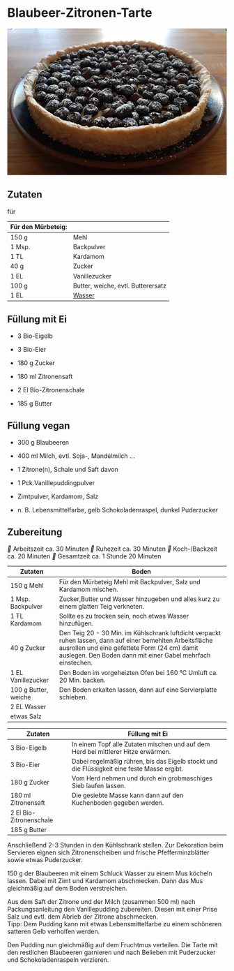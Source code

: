 # Blaubeer-Zitronen-Tarte

![](../_bilder/BlaubeerZitronenTarte.jpg)

## Zutaten

für

| Für den Mürbeteig: |                                                                                                                       |
| ------------------ | --------------------------------------------------------------------------------------------------------------------- |
| 150 g              | Mehl                                                                                                                  |
| 1 Msp.             | Backpulver                                                                                                            |
| 1 TL               | Kardamom                                                                                                              |
| 40 g               | Zucker                                                                                                                |
| 1 EL               | Vanillezucker                                                                                                         |
| 100 g              | Butter, weiche, evtl. Butterersatz                                                                                    |
| 1 EL               | [Wasser](https://www.chefkoch.de/magazin/artikel/752,0/Chefkoch/Wasser-alles-ueber-Mineralwasser-Trinkwasser-Co.html) |

## Füllung mit Ei

- 3 Bio-Eigelb

- 3 Bio-Eier

- 180 g Zucker

- 180 ml Zitronensaft

- 2 El Bio-Zitronenschale

- 185 g Butter

## Füllung vegan

- 300 g Blaubeeren

- 400 ml Milch, evtl. Soja-, Mandelmilch ...

- 1 Zitrone(n), Schale und Saft davon

- 1 Pck.Vanillepuddingpulver  

- Zimtpulver, Kardamom, Salz

- n. B. Lebensmittelfarbe, gelb Schokoladenraspel, dunkel Puderzucker

## Zubereitung

** Arbeitszeit ca. 30 Minuten ** Ruhezeit ca. 30 Minuten ** Koch-/Backzeit ca. 20 Minuten ** Gesamtzeit ca. 1 Stunde 20 Minuten

| Zutaten              | Boden                                                                                                                                                                                                                      |
| -------------------- | -------------------------------------------------------------------------------------------------------------------------------------------------------------------------------------------------------------------------- |
| 150 g Mehl           | Für den Mürbeteig Mehl mit Backpulver, Salz und Kardamom mischen.                                                                                                                                                          |
| 1 Msp. Backpulver    | Zucker,Butter und Wasser hinzugeben und alles kurz zu einem glatten Teig verkneten.                                                                                                                                        |
| 1 TL Kardamom        | Sollte es zu trocken sein, noch etwas Wasser hinzufügen.                                                                                                                                                                   |
| 40 g Zucker          | Den Teig 20 - 30 Min. im Kühlschrank luftdicht verpackt ruhen lassen, dann auf einer bemehlten Arbeitsfläche ausrollen und eine gefettete Form (24 cm) damit auslegen. Den Boden dann mit einer Gabel mehrfach einstechen. |
| 1 EL Vanillezucker   | Den Boden im vorgeheizten Ofen bei 160 °C Umluft ca. 20 Min. backen.                                                                                                                                                       |
| 100 g Butter, weiche | Den Boden erkalten lassen, dann auf eine Servierplatte schieben.                                                                                                                                                           |
| 2 EL Wasser          |                                                                                                                                                                                                                            |
| etwas Salz           |                                                                                                                                                                                                                            |

| Zutaten                 | Füllung mit Ei                                                                              |
| ----------------------- | ------------------------------------------------------------------------------------------- |
| 3 Bio-Eigelb            | In einem Topf alle Zutaten mischen und auf dem Herd bei mittlerer Hitze erwärmen.           |
| 3 Bio-Eier              | Dabei regelmäßig rühren, bis das Eigelb stockt und die Flüssigkeit eine feste Masse ergibt. |
| 180 g Zucker            | Vom Herd nehmen und durch ein grobmaschiges Sieb laufen lassen.                             |
| 180 ml Zitronensaft     | Die gesiebte Masse kann dann auf den Kuchenboden gegeben werden.                            |
| 2 El Bio-Zitronenschale |                                                                                             |
| 185 g Butter            |                                                                                             |

Anschließend 2-3 Stunden in den Kühlschrank stellen. Zur Dekoration beim
 Servieren eignen sich Zitronenscheiben und frische Pfefferminzblätter 
sowie etwas Puderzucker.

150 g der Blaubeeren mit einem Schluck Wasser zu einem Mus köcheln 
lassen. Dabei mit Zimt und Kardamom abschmecken. Dann das Mus 
gleichmäßig auf dem Boden verstreichen.  

Aus dem Saft der Zitrone und der Milch (zusammen 500 ml) nach 
Packungsanleitung den Vanillepudding zubereiten. Diesen mit einer Prise 
Salz und evtl. dem Abrieb der Zitrone abschmecken.  
Tipp: Dem Pudding kann mit etwas Lebensmittelfarbe zu einem schöneren satteren Gelb verholfen werden.  

Den Pudding nun gleichmäßig auf dem Fruchtmus verteilen. Die Tarte mit 
den restlichen Blaubeeren garnieren und nach Belieben mit Puderzucker 
und Schokoladenraspeln verzieren.
